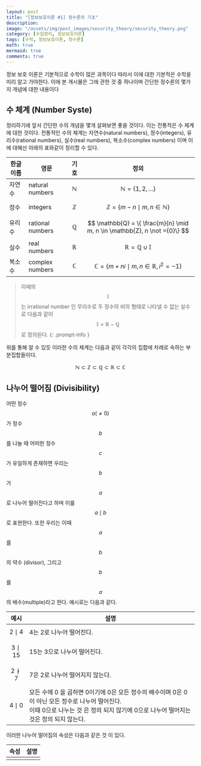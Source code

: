 ```yaml
---
layout: post
title: "[정보보호이론 #1] 정수론의 기초"
description:
image: "/assets/img/post_images/security_theory/security_theory.png"
category: [수업정리, 정보보호이론]
tags: [수학, 정보보호이론, 정수론]
math: true
mermaid: true
comments: true
---
```


정보 보호 이론은 기본적으로 수학이 많은 과목이다 따라서 이에 대한 기본적은 수학을 미리 알고 가야한다.
이에 본 게시물은 그에 관한 것 중 하나이며 간단한 정수론의 몇가지 개념에 대한 내용이다

## 수 체계 (Number Syste)

정리하기에 앞서 간단한 수의 개념을 몇개 살펴보면 좋을 것이다. 이는 전통적은 수 체계에 대한 것이다. 전통적인 수의 체계는 자연수(natural numbers),
정수(integers), 유리수(rational numbers), 실수(real numbers), 복소수(complex numbers) 이며 이에 대해선 아래의 표와같이 정리할 수 있다.

| 한글 이름 | 영문             | 기호           | 정의                                                                      |
| --------- | ---------------- | -------------- | ------------------------------------------------------------------------- |
| 자연수    | natural numbers  | $$\mathbb{N}$$ | $$ \mathbb{N} = \{1, 2, ...\}  $$                                         |
| 정수      | integers         | $$\mathbb{Z}$$ | $$ \mathbb{Z} = \{m - n \mid m, n \in \mathbb{N}\} $$                     |
| 유리수    | rational numbers | $$\mathbb{Q}$$ | $$ \mathbb{Q} = \{ \frac{m}{n} \mid m, n \in \mathbb{Z}, n \not ={0}\} $$ |
| 실수      | real numbers     | $$\mathbb{R}$$ | $$ \mathbb{R} = \mathbb{Q} \cup \mathbb{I} $$                             |
| 복소수    | complex numbers  | $$\mathbb{C}$$ | $$ \mathbb{C} = \{m + ni \mid m, n \in \mathbb{R}, i^2 = -1\}$$           |

> 이때의 $$ \mathbb{I} $$ 는 irrational number 인 무리수로 두 정수의 비의 형태로 나타낼 수 없는 실수로 다음과 같이 $$ \mathbb{I} = \mathbb{R} - \mathbb{Q} $$ 로 정의된다.
{: .prompt-info }

위를 통해 알 수 있듯 이러한 수의 체계는 다음과 같이 각각의 집합에 차례로 속하는 부분집합들이다.

$$
    \mathbb{N} \subset \mathbb{Z} \subset \mathbb{Q} \subset \mathbb{R} \subset \mathbb{C}
$$

## 나누어 떨어짐 (Divisibility)

어떤 정수 $$ a (\not = 0)$$ 가 정수 $$ b $$를 나눌 때 어떠한 정수 $$ c $$가 유일하게 존재하면 우리는 $$ b $$ 가 $$ a $$ 로 나누어 떨어진다고 하며 이를 $$ a \mid b $$ 로 표현한다. 또한 우리는 이때 $$ a $$ 를 $$ b $$ 의 약수 (divisor), 그리고 $$ b $$ 를 $$ a $$ 의 배수(multiple)라고 한다. 예시로는 다음과 같다.

| 예시            | 설명                                                                                                                                                                                       |
| --------------- | ------------------------------------------------------------------------------------------------------------------------------------------------------------------------------------------ |
| $$ 2 \mid 4 $$  | 4는 2로 나누어 떨어진다.                                                                                                                                                                   |
| $$ 3 \mid 15 $$ | 15는 3으로 나누어 떨어진다.                                                                                                                                                                |
| $$ 2 \nmid 7 $$ | 7은 2로 나누어 떨어지지 않는다.                                                                                                                                                            |
| $$ 4 \mid 0$$   | 모든 수에 0 을 곱하면 0이기에 0은 모든 정수의 배수이며 0은 0이 아닌 모든 정수로 나누어 떨어진다. <br>이때 0으로 나누는 것 은 정의 되지 않기에 0으로 나누어 떨어지는 것은 정의 되지 않는다. |

이러한 나누어 떨어짐의 속성은 다음과 같은 것 이 있다.

| 속성 | 설명 |
| ---- | ---- |
|      |      |
